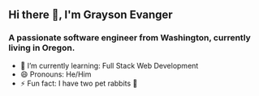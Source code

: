 ## Hi there 👋, I'm Grayson Evanger
### A passionate software engineer from Washington, currently living in Oregon.


- 🌱 I’m currently learning: Full Stack Web Development
- 😄 Pronouns: He/Him
- ⚡ Fun fact: I have two pet rabbits 🐰

